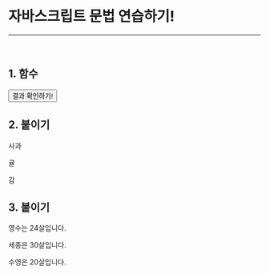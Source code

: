 <!DOCTYPE html>
<html>

<head>
    <title>자바스크립트 문법 연습하기!</title>
    <script src="https://ajax.googleapis.com/ajax/libs/jquery/3.4.1/jquery.min.js"></script>
</head>
<script>
    function checkResult() {

        let people = [
            { 'name': '서영', 'height': 165 },
            { 'name': '현아', 'height': 170 },
            { 'name': '영환', 'height': 175 },
            { 'name': '서연', 'height': 162 },
            { 'name': '지용', 'height': 190 },
            { 'name': '예지', 'height': 168 }
        ]

        $('#q2').empty();

        people.forEach(a => {
            let name = a['name'];
            let height = a['height'];
            let temp_html = `<p>${name}의 키는 ${height}cm 입니다.</p>`;
            $('#q2').append(temp_html);

            //같은 명령 
            //let temp_html = `<p>${a['name']}는 ${a['age']살입니다.</p>`;
            //$('#q2').append(temp_html);

        });
    }
</script>

<body>
    <div class="top-part">
        <h1>자바스크립트 문법 연습하기!</h1>
    </div>
    <hr />
    <br>
    <h2>1. 함수</h2>
    <div class="button-part">
        <button onclick="checkResult()">결과 확인하기!</button>
    </div>
    <div class="list-part">
        <h2>2. 붙이기</h2>
        <div id="q1">
            <p>사과</p>
            <p>귤</p>
            <p>감</p>
        </div>
    </div>
    <div class="list-part">
        <h2>3. 붙이기</h2>
        <div id="q2">
            <p>영수는 24살입니다.</p>
            <p>세종은 30살입니다.</p>
            <p>수영은 20살입니다.</p>
        </div>
    </div>
</body>

</html>

